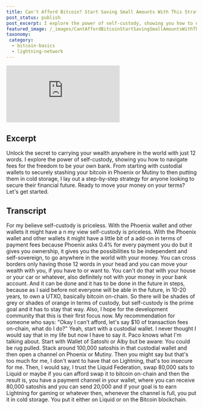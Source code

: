 ```yaml
---
title: Can't Afford Bitcoin? Start Saving Small Amounts With This Strategy
post_status: publish
post_excerpt: I explore the power of self-custody, showing you how to navigate fees for the freedom to be your own bank. 
featured_image: /_images/CantAffordBitcoinStartSavingSmallAmountsWithThisStrategy.jpg
taxonomy:
 category:
  - bitcoin-basics
  - lightning-network
---
```


<iframe src="https://player.vimeo.com/video/1021223847?badge=0&amp;autopause=0&amp;player_id=0&amp;app_id=58479" frameborder="0" allow="autoplay; fullscreen; picture-in-picture; clipboard-write; encrypted-media" title="Can&#039;t Afford Bitcoin? Start Saving Small Amounts With This Strategy"></iframe>

<div style="margin-bottom:30px;"></div>

## Excerpt

Unlock the secret to carrying your wealth anywhere in the world with just 12 words. I explore the power of self-custody, showing you how to navigate fees for the freedom to be your own bank. From starting with custodial wallets to securely stashing your bitcoin in Phoenix or Mutiny to then putting them in cold storage, I lay out a step-by-step strategy for anyone looking to secure their financial future. Ready to move your money on your terms? Let's get started. 

## Transcript

For my believe self-custody is priceless. With the Phoenix wallet and other wallets it might have a n my view self-custody is priceless. With the Phoenix wallet and other wallets it might have a little bit of a add-on in terms of payment fees because Phoenix asks 0.4% for every payment you do but it gives you ownership, it gives you the possibilities to be independent and self-sovereign, to go anywhere in the world with your money. You can cross borders only having those 12 words in your head and you can move your wealth with you, if you have to or want to. You can't do that with your house or your car or whatever, also definitely not with your money in your bank account. And it can be done and it has to be done in the future in steps, because as I said before not everyone will be able in the future, in 10-20 years, to own a UTXO, basically bitcoin on-chain. So there will be shades of grey or shades of orange in terms of custody, but self-custody is the prime goal and it has to stay that way. Also, I hope for the development community that this is their first focus now. My recommendation for someone who says:  "Okay I can't afford, let's say $10 of transaction fees on-chain, what do I do?" Yeah, start with a custodial wallet. I never thought I would say that in my life but now I have to say it. Paco knows what I'm talking about. Start with Wallet of Satoshi or Alby but be aware: You could be rug pulled. Stack around 100,000 satoshis in that custodial wallet and then open a channel on Phoenix or Mutiny. Then you might say but that's too much for me, I don't want to have that on Lightning, that's too insecure for me. Then, I would say, I trust the Liquid Federation, swap 80,000 sats to Liquid or maybe if you can afford swap it to bitcoin on-chain and then the result is, you have a payment channel in your wallet, where you can receive 80,000 satoshis and you can send 20,000 and if your goal is to earn Lightning for gaming or whatever then, whenever the channel is full, you put it in cold storage. You put it either on Liquid or on the Bitcoin blockchain. 